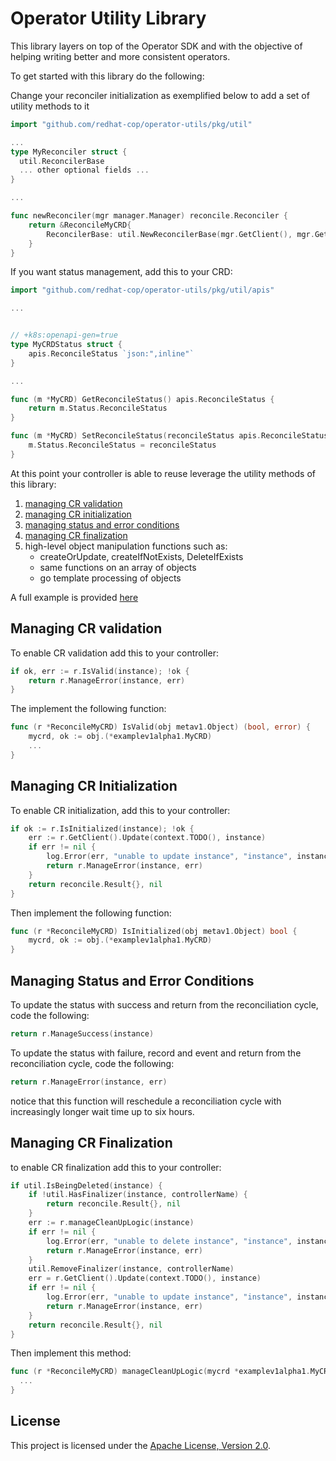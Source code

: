 # Operator Utility Library

This library layers on top of the Operator SDK and with the objective of helping writing better and more consistent operators.

To get started with this library do the following:

Change your reconciler initialization as exemplified below to add a set of utility methods to it

```go
import "github.com/redhat-cop/operator-utils/pkg/util"

...
type MyReconciler struct {
  util.ReconcilerBase
  ... other optional fields ...
}

...

func newReconciler(mgr manager.Manager) reconcile.Reconciler {
	return &ReconcileMyCRD{
		ReconcilerBase: util.NewReconcilerBase(mgr.GetClient(), mgr.GetScheme(), mgr.GetConfig(), mgr.GetRecorder(controllerName)),
	}
}
```

If you want status management, add this to your CRD:

```go
import "github.com/redhat-cop/operator-utils/pkg/util/apis"

...


// +k8s:openapi-gen=true
type MyCRDStatus struct {
	apis.ReconcileStatus `json:",inline"`
}

...

func (m *MyCRD) GetReconcileStatus() apis.ReconcileStatus {
	return m.Status.ReconcileStatus
}

func (m *MyCRD) SetReconcileStatus(reconcileStatus apis.ReconcileStatus) {
	m.Status.ReconcileStatus = reconcileStatus
}

```

At this point your controller is able to reuse leverage the utility methods of this library:

1. [managing CR validation](#managing-cr-validation)
2. [managing CR initialization](#managing-cr-initialization)
3. [managing status and error conditions](#managing-status-and-error-conditions)
4. [managing CR finalization](#managing-cr-finalization)
5. high-level object manipulation functions such as:
   - createOrUpdate, createIfNotExists, DeleteIfExists
   - same functions on an array of objects
   - go template processing of objects

A full example is provided [here](./pkg/controller/mycrd/mycrd_controller.go)

## Managing CR validation

To enable CR validation add this to your controller:

```go
if ok, err := r.IsValid(instance); !ok {
	return r.ManageError(instance, err)
}
```

The implement the following function:

```go
func (r *ReconcileMyCRD) IsValid(obj metav1.Object) (bool, error) {
	mycrd, ok := obj.(*examplev1alpha1.MyCRD)
	...
}
```

## Managing CR Initialization

To enable CR initialization, add this to your controller:

```go
if ok := r.IsInitialized(instance); !ok {
	err := r.GetClient().Update(context.TODO(), instance)
	if err != nil {
		log.Error(err, "unable to update instance", "instance", instance)
		return r.ManageError(instance, err)
	}
	return reconcile.Result{}, nil
}
```

Then implement the following function:

```go
func (r *ReconcileMyCRD) IsInitialized(obj metav1.Object) bool {
	mycrd, ok := obj.(*examplev1alpha1.MyCRD)
}
```

## Managing Status and Error Conditions

To update the status with success and return from the reconciliation cycle, code the following:

```go
return r.ManageSuccess(instance)
```

To update the status with failure, record and event and return from the reconciliation cycle, code the following:

```go
return r.ManageError(instance, err)
```

notice that this function will reschedule a reconciliation cycle with increasingly longer wait time up to six hours.

## Managing CR Finalization

to enable CR finalization add this to your controller:

```go
if util.IsBeingDeleted(instance) {
	if !util.HasFinalizer(instance, controllerName) {
		return reconcile.Result{}, nil
	}
	err := r.manageCleanUpLogic(instance)
	if err != nil {
		log.Error(err, "unable to delete instance", "instance", instance)
		return r.ManageError(instance, err)
	}
	util.RemoveFinalizer(instance, controllerName)
	err = r.GetClient().Update(context.TODO(), instance)
	if err != nil {
		log.Error(err, "unable to update instance", "instance", instance)
		return r.ManageError(instance, err)
	}
	return reconcile.Result{}, nil
}
```

Then implement this method:

```go
func (r *ReconcileMyCRD) manageCleanUpLogic(mycrd *examplev1alpha1.MyCRD) error {
  ...
}
```

## License

This project is licensed under the [Apache License, Version 2.0](https://www.apache.org/licenses/LICENSE-2.0).
